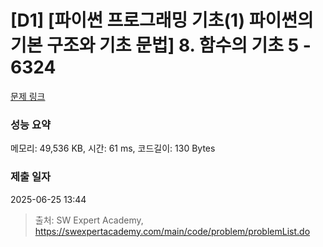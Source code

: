 # [D1] [파이썬 프로그래밍 기초(1) 파이썬의 기본 구조와 기초 문법] 8. 함수의 기초 5 - 6324 

[문제 링크](https://swexpertacademy.com/main/code/problem/problemDetail.do?contestProbId=AWcWI1J65cUDFAU4) 

### 성능 요약

메모리: 49,536 KB, 시간: 61 ms, 코드길이: 130 Bytes

### 제출 일자

2025-06-25 13:44



> 출처: SW Expert Academy, https://swexpertacademy.com/main/code/problem/problemList.do